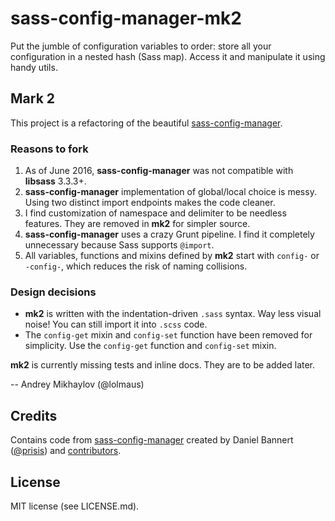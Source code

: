 sass-config-manager-mk2
=======================

Put the jumble of configuration variables to order: store all your configuration in a nested hash (Sass map). Access it and manipulate it using handy utils.


Mark 2
------

This project is a refactoring of the beautiful [sass-config-manager](https://github.com/sass-projects/sass-config-manager).


### Reasons to fork

1. As of June 2016, **sass-config-manager** was not compatible with **libsass** 3.3.3+.
2. **sass-config-manager** implementation of global/local choice is messy. Using two distinct import endpoints makes the code cleaner.
3. I find customization of namespace and delimiter to be needless features. They are removed in **mk2** for simpler source.
4. **sass-config-manager** uses a crazy Grunt pipeline. I find it completely unnecessary because Sass supports `@import`.
5. All variables, functions and mixins defined by **mk2** start with `config-` or `-config-`, which reduces the risk of naming collisions.


### Design decisions

* **mk2** is written with the indentation-driven `.sass` syntax. Way less visual noise! You can still import it into `.scss` code.
* The `config-get` mixin and `config-set` function have been removed for simplicity. Use the `config-get` function and `config-set` mixin.

**mk2** is currently missing tests and inline docs. They are to be added later.

-- Andrey Mikhaylov (@lolmaus)



Credits
-------

Contains code from [sass-config-manager](https://github.com/sass-projects/sass-config-manager) created by Daniel Bannert ([@prisis](https://github.com/prisis)) and [contributors](https://github.com/sass-projects/sass-config-manager/graphs/contributors).


License
-------

MIT license (see LICENSE.md).
